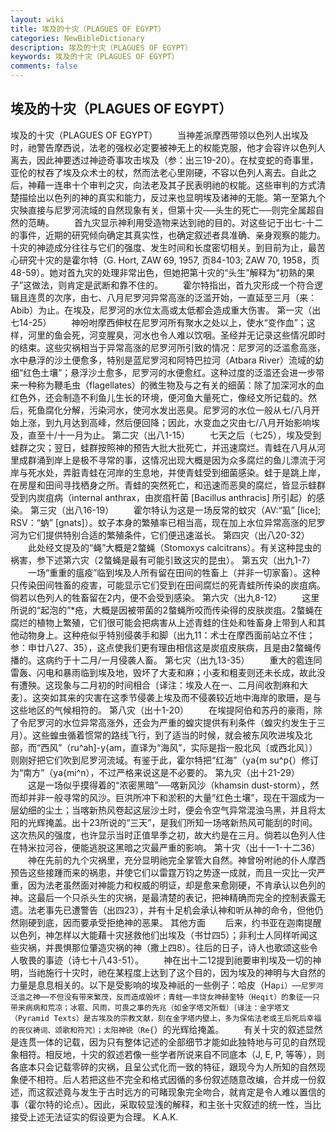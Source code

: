 ```yaml
---
layout: wiki
title: 埃及的十灾（PLAGUES OF EGYPT）
categories: NewBibleDictionary
description: 埃及的十灾（PLAGUES OF EGYPT）
keywords: 埃及的十灾（PLAGUES OF EGYPT）
comments: false
---
```


## 埃及的十灾（PLAGUES OF EGYPT）



埃及的十灾（PLAGUES OF EGYPT）
　　当神差派摩西带领以色列人出埃及时，祂警告摩西说，法老的强权必定要被神无上的权能克服，他才会容许以色列人离去，因此神要透过神迹奇事攻击埃及（参：出三19-20）。在杖变蛇的奇事里，亚伦的杖吞了埃及众术士的杖，然而法老心里刚硬，不容以色列人离去。自此之后，神藉一连串十个审判之灾，向法老及其子民表明祂的权能。这些审判的方式清楚描绘出以色列的神的真实和能力，反过来也显明埃及诸神的无能。第一至第九个灾殃直接与尼罗河流域的自然现象有关，但第十灾──头生的死亡──则完全属超自然的范畴。
　　首九灾显示神利用受造物来达到祂的目的。对这些记于出七-十二的事件，近期的研究倾向确定其真实性，也确定叙述者具准确、亲身观察的能力。十灾的神迹成分往往与它们的强度、发生时间和长度密切相关。到目前为止，最苦心研究十灾的是霍尔特（G. Hort, ZAW 69, 1957, 页84-103; ZAW 70, 1958，页48-59）。她对首九灾的处理非常出色，但她把第十灾的“头生”解释为“初熟的果子”这做法，则肯定是武断和靠不住的。
　　霍尔特指出，首九灾形成一个符合逻辑且连贯的次序，由七、八月尼罗河异常高涨的泛滥开始，一直延至三月（来：Abib）为止。在埃及，尼罗河的水位太高或太低都会造成重大伤害。
第一灾（出七14-25）
　　神吩咐摩西伸杖在尼罗河所有聚水之处以上，使水“变作血”；这样，河里的鱼会死，河变腥臭，河水也令人难以饮咽。圣经并无记录这些情况即时的结束。这些灾祸相当于异常高涨的尼罗河所引致的情况：尼罗河的泛滥愈高涨，水中悬浮的沙土便愈多，特别是蓝尼罗河和阿特巴拉河（Atbara River）流域的幼细“红色土壤”；悬浮沙土愈多，尼罗河的水便愈红。这种过度的泛滥还会进一步带来一种称为鞭毛虫（flagellates）的微生物及与之有关的细菌：除了加深河水的血红色外，还会制造不利鱼儿生长的环境，便河鱼大量死亡，像经文所记载的。然后，死鱼腐化分解，污染河水，使河水发出恶臭。尼罗河的水位一般从七/八月开始上涨，到九月达到高峰，然后便回降；因此，水变血之灾由七/八月开始影响埃及，直至十/十一月为止。
第二灾（出八1-15）
　　七天之后（七25），埃及受到蛙群之灾；翌日，蛙群按照神的预告大批大批死亡，并迅速腐烂。青蛙在八月从河里成群涌到岸上是极不寻常的事，这情况出现大概是因为众多腐烂的鱼儿漂流于河岸与死水处，弄脏青蛙在河岸的生息地，并使青蛙受到细菌感染。蛙于是跳上岸，在房屋和田间寻找栖身之所。青蛙的突然死亡，和迅速而恶臭的腐烂，皆显示蛙群受到内炭疽病（internal anthrax，由炭疽杆菌 [Bacillus anthracis] 所引起）的感染。
第三灾（出八16-19）
　　霍尔特认为这是一场反常的蚊灾（AV:“虱” [lice]; RSV：“蚋” [gnats]）。蚊子本身的繁殖率已相当高，现在加上水位异常高涨的尼罗河为它们提供特别合适的繁殖条件，它们便迅速滋长。
第四灾（出八20-32）
　　此处经文提及的“蝇”大概是螫蝇（Stomoxys calcitrans）。有关这种昆虫的祸害，参下述第六灾（螫蝇是最有可能引致这灾的昆虫）。
第五灾（出九1-7）
　　一场“重重的瘟疫”临到埃及人所有留在田间的牲畜上（并非一切家畜）。这种只传染田间牲畜的疫害，可能显示它们受到在田间腐烂的死青蛙所传染的炭疽病。倘若以色列人的牲畜留在内，便不会受到感染。
第六灾（出九8-12）
　　这里所说的“起泡的”*疮，大概是因被带菌的螫蝇所咬而传染得的皮肤炭疽。螫蝇在腐烂的植物上繁殖，它们很可能会把病害从上述青蛙的住处和牲畜身上带到人和其他动物身上。这种疮似乎特别侵袭手和脚（出九11：术士在摩西面前站立不住；参：申廿八27、35），这点使我们更有理由相信这是炭疽皮肤病，且是由螫蝇传播的。这病约于十二月/一月侵袭人畜。
第七灾（出九13-35）
　　重大的雹连同雷轰、闪电和暴雨临到埃及地，毁坏了大麦和麻；小麦和粗麦则还未长成，故此没有遭殃。这现象与二月初的时间相合〔译注：埃及人在一、二月间收割麻和大麦〕。这突如其来的灾害在这季节侵袭上埃及而不侵袭较近地中海岸的歌珊，是与这些地区的气候相符的。
第八灾（出十1-20）
　　在埃提阿伯和苏丹的豪雨，除了令尼罗河的水位异常高涨外，还会为严重的蝗灾提供有利条件（蝗灾约发生于三月）。这些蝗虫循着惯常的路线飞行，到了适当的时候，就会被东风吹进埃及北部，而“西风”（ru^ah]-y{am，直译为“海风”，实际是指一股北风〔或西北风〕）则刚好把它们吹到尼罗河流域。有鉴于此，霍尔特把“红海”（ya{m su^p{）修订为“南方”（ya{mi^n），不过严格来说这是不必要的。
第九灾（出十21-29）
　　这是一场似乎摸得着的“浓密黑暗”──喀新风沙（khamsin dust-storm），然而却并非一般寻常的风沙。巨洪所冲下和淤积的大量“红色土壤”，现在干涸成为一层幼细的尘土；当喀新热风卷起这层沙土时，便会令空气异常混浊乌黑，并且将太阳的光辉掩盖。出十23所说的“三天”，是我们所知一场喀新热风可能刮的时间。这次热风的强度，也许显示当时正值旱季之初，故大约是在三月。倘若以色列人住在特米拉河谷，便能逃脱这黑暗之灾最严重的影响。
第十灾（出十一1-十二36）
　　神在先前的九个灾祸里，充分显明祂完全掌管大自然。神曾吩咐祂的仆人摩西预告这些接踵而来的祸患，并使它们以雷霆万钧之势逐一成就，而且一灾比一灾严重，因为法老虽然面对神能力和权威的明证，却是愈来愈刚硬，不肯承认以色列的神。这最后一个只杀头生的灾祸，是最清楚的表记，把神精确而完全的控制表露无遗。法老事先已遭警告（出四23），并有十足机会承认神和听从神的命令，但他仍然刚硬到底，因而要承受拒绝神的恶果。
其他方面
　　后来，约书亚在迦南提醒以色列，神怎样以大能藉十灾拯救他们出埃及（书廿四5）；非利士人同样听闻这些灾祸，并畏惧那位肇造灾祸的神（撒上四8）。往后的日子，诗人也歌颂这些令人敬畏的事迹（诗七十八43-51）。
　　神在出十二12提到祂要审判埃及一切的神明，当祂施行十灾时，祂在某程度上达到了这个目的，因为埃及的神明与大自然的力量是息息相关的。以下是受影响的埃及神祇的一些例子：哈皮（Ha`pi）──尼罗河泛滥之神──不但没有带来繁茂，反而造成毁坏；青蛙──丰饶女神赫奎特（Heqit）的象征──只带来病病和荒凉；冰雹、风雨，可畏之事的先兆（如金字塔文所载）〔译注：金字塔文（Pyramid Texts）是古埃及的宗教文献，刻在金字塔内壁上，多为保佑法老或王后死后幸福的丧仪祷词、颂歌和符咒〕；太阳神锐（Re{`）的光辉给掩盖。
　　有关十灾的叙述显然是连贯一体的记载，因为只有整体记述的全部细节才能如此独特地与可见的自然现象相符。相反地，十灾的叙述若像一些学者所说来自不同底本（J, E, P, 等等），则各底本只会记载零碎的灾祸，且呈公式化而一致的特征，跟现今为人所知的自然现象便不相符。后人若把这些不完全和格式因循的多份叙述随意改编，合并成一份叙述，而这叙述竟与发生于古时远方的可睹现象完全吻合，就肯定是令人难以置信的事（霍尔特的论点）。因此，采取较显浅的解释，和主张十灾叙述的统一性，当比接受上述无法证实的假设更为合理。
K.A.K.




